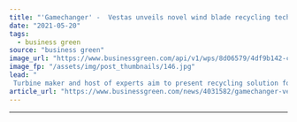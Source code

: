 ```yaml
---
title: "'Gamechanger' -  Vestas unveils novel wind blade recycling technology"
date: "2021-05-20"
tags: 
  - business green
source: "business green"
image_url: "https://www.businessgreen.com/api/v1/wps/8d06579/4df9b142-c909-4496-b56e-43dbb97b8e5e/2/vestas-blade-185x114.jpg"
image_fp: "/assets/img/post_thumbnails/146.jpg"
lead: "
 Turbine maker and host of experts aim to present recycling solution for use across wind industry within three years ..."
article_url: "https://www.businessgreen.com/news/4031582/gamechanger-vestas-unveils-novel-wind-blade-recycling-technology"
---
```


---
